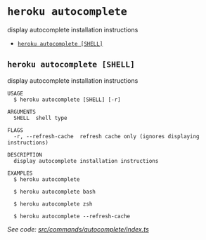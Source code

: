 `heroku autocomplete`
=====================

display autocomplete installation instructions

* [`heroku autocomplete [SHELL]`](#heroku-autocomplete-shell)

## `heroku autocomplete [SHELL]`

display autocomplete installation instructions

```
USAGE
  $ heroku autocomplete [SHELL] [-r]

ARGUMENTS
  SHELL  shell type

FLAGS
  -r, --refresh-cache  refresh cache only (ignores displaying instructions)

DESCRIPTION
  display autocomplete installation instructions

EXAMPLES
  $ heroku autocomplete

  $ heroku autocomplete bash

  $ heroku autocomplete zsh

  $ heroku autocomplete --refresh-cache
```

_See code: [src/commands/autocomplete/index.ts](https://github.com/heroku/cli/blob/v8.3.2-beta.5/src/commands/autocomplete/index.ts)_
